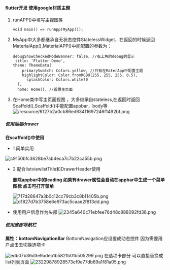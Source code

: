 #### flutter开发 使用google材质主题

1.  runAPP()中填写主视图类
    ```
    void main() => runApp(MyApp());
    ```
2. MyApp中大多都继承自无状态控件StatelessWidget，在返回的时候返回MaterialApp(),MaterialAPP()中能配置的参数为：
    ```
    debugShowCheckedModeBanner: false, //右上角的debug的显示
     title: 'Flutter Demo',
    theme: ThemeData(
        primarySwatch: Colors.yellow, //只有在MaterApp中配置主题
        highlightColor: Color.fromRGBO(255, 255, 255, 0.5),
          splashColor: Colors.white70
      ),
      home: Home(), //设置主页面
    ```
3. 在Home类中写主页面视图 ，大多继承自stateless,在返回时返回Scaffold(),Scaffold()中能配置appbar，body等
![/resource/6127b2a0cb86ed634f1697246f1492bf.png](evernotecid://854EBC5B-93A9-4D65-A794-DB813A97668F/appyinxiangcom/22667938/ENResource/p4)


##### 使用抽屉drawer
   **在scaffold()中使用**

*    1 简单实用

![c9150bfc3628be7ab4eca7c7b22ca55b.png](evernotecid://854EBC5B-93A9-4D65-A794-DB813A97668F/appyinxiangcom/22667938/ENResource/p5)

*   2  配合listviewlistTitle和DrawerHeader使用

     **删除appbar中的leading 如果有drawer属性会自动在appbar中生成一个菜单图标 点击可打开菜单**

     ![717d28647a3b0c12cc79cb3c8b11405b.png](evernotecid://854EBC5B-93A9-4D65-A794-DB813A97668F/appyinxiangcom/22667938/ENResource/p6)
     ![d1827d7b3758e6e973ac5caae2f813dd.png](evernotecid://854EBC5B-93A9-4D65-A794-DB813A97668F/appyinxiangcom/22667938/ENResource/p7)

* 使用用户信息作为头部
![2345a640c71ebfee76d48c888092fd38.png](evernotecid://854EBC5B-93A9-4D65-A794-DB813A97668F/appyinxiangcom/22667938/ENResource/p8)

##### 使用底部导航栏
   **属性：bottomNavigationBar**
   BottomNavigation应设置成动态控件 因为需要用户点击去切换选项卡

   ![edb07b36d3e9adeb1b582fb01b505299.png](evernotecid://854EBC5B-93A9-4D65-A794-DB813A97668F/appyinxiangcom/22667938/ENResource/p9)
   在选项卡部分 可以直接替换成list列表页面
   ![23229878928573ef9e77db89a1f81a05.png](evernotecid://854EBC5B-93A9-4D65-A794-DB813A97668F/appyinxiangcom/22667938/ENResource/p10)







